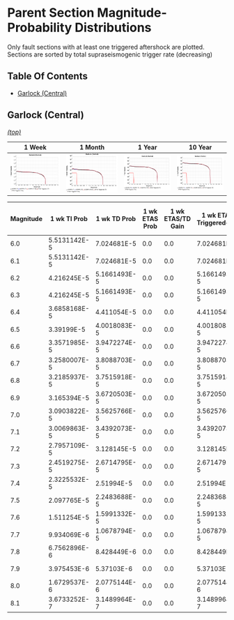 # Parent Section Magnitude-Probability Distributions

Only fault sections with at least one triggered aftershock are plotted. Sections are sorted by total supraseismogenic trigger rate (decreasing)

## Table Of Contents

* [Garlock (Central)](#garlock-central)

## Garlock (Central)
*[(top)](#table-of-contents)*

| 1 Week | 1 Month | 1 Year | 10 Year |
|-----|-----|-----|-----|
| ![MPD](Garlock_Central_1wk.png) | ![MPD](Garlock_Central_1mo.png) | ![MPD](Garlock_Central_1yr.png) | ![MPD](Garlock_Central_10yr.png) |

| Magnitude | 1 wk TI Prob | 1 wk TD Prob | 1 wk ETAS Prob | 1 wk ETAS/TD Gain | 1 wk ETAS Triggered+TD | 1 wk ETAS Triggered Only | 1 mo TI Prob | 1 mo TD Prob | 1 mo ETAS Prob | 1 mo ETAS/TD Gain | 1 mo ETAS Triggered+TD | 1 mo ETAS Triggered Only | 1 yr TI Prob | 1 yr TD Prob | 1 yr ETAS Prob | 1 yr ETAS/TD Gain | 1 yr ETAS Triggered+TD | 1 yr ETAS Triggered Only | 10 yr TI Prob | 10 yr TD Prob | 10 yr ETAS Prob | 10 yr ETAS/TD Gain | 10 yr ETAS Triggered+TD | 10 yr ETAS Triggered Only |
|-----|-----|-----|-----|-----|-----|-----|-----|-----|-----|-----|-----|-----|-----|-----|-----|-----|-----|-----|-----|-----|-----|-----|-----|-----|
| 6.0 | 5.5131142E-5 | 7.024681E-5 | 0.0 | 0.0 | 7.024681E-5 | 0.0 | 2.3625491E-4 | 3.010234E-4 | 1.8807952E-5 | 0.062480036 | 3.198257E-4 | 1.8807952E-5 | 0.0028726095 | 0.0036588663 | 1.8807952E-5 | 0.0051403767 | 0.0036776054 | 1.8807952E-5 | 0.028357591 | 0.036079824 | 1.8807952E-5 | 5.212872E-4 | 0.036097955 | 1.8807952E-5 |
| 6.1 | 5.5131142E-5 | 7.024681E-5 | 0.0 | 0.0 | 7.024681E-5 | 0.0 | 2.3625491E-4 | 3.010234E-4 | 1.8807952E-5 | 0.062480036 | 3.198257E-4 | 1.8807952E-5 | 0.0028726095 | 0.0036588663 | 1.8807952E-5 | 0.0051403767 | 0.0036776054 | 1.8807952E-5 | 0.028357591 | 0.036079824 | 1.8807952E-5 | 5.212872E-4 | 0.036097955 | 1.8807952E-5 |
| 6.2 | 4.216245E-5 | 5.1661493E-5 | 0.0 | 0.0 | 5.1661493E-5 | 0.0 | 1.806837E-4 | 2.2138779E-4 | 1.8807952E-5 | 0.08495478 | 2.4019157E-4 | 1.8807952E-5 | 0.0021976046 | 0.0026920962 | 1.8807952E-5 | 0.006986359 | 0.0027108537 | 1.8807952E-5 | 0.021759989 | 0.026689773 | 1.8807952E-5 | 7.0468755E-4 | 0.02670808 | 1.8807952E-5 |
| 6.3 | 4.216245E-5 | 5.1661493E-5 | 0.0 | 0.0 | 5.1661493E-5 | 0.0 | 1.806837E-4 | 2.2138779E-4 | 1.8807952E-5 | 0.08495478 | 2.4019157E-4 | 1.8807952E-5 | 0.0021976046 | 0.0026920962 | 1.8807952E-5 | 0.006986359 | 0.0027108537 | 1.8807952E-5 | 0.021759989 | 0.026689773 | 1.8807952E-5 | 7.0468755E-4 | 0.02670808 | 1.8807952E-5 |
| 6.4 | 3.6858168E-5 | 4.411054E-5 | 0.0 | 0.0 | 4.411054E-5 | 0.0 | 1.5795401E-4 | 1.8903162E-4 | 0.0 | 0.0 | 1.8903162E-4 | 0.0 | 0.0019213937 | 0.002299056 | 0.0 | 0.0 | 0.002299056 | 0.0 | 0.019048655 | 0.02284894 | 0.0 | 0.0 | 0.02284894 | 0.0 |
| 6.5 | 3.39199E-5 | 4.0018083E-5 | 0.0 | 0.0 | 4.0018083E-5 | 0.0 | 1.453629E-4 | 1.7149492E-4 | 0.0 | 0.0 | 1.7149492E-4 | 0.0 | 0.0017683565 | 0.002085973 | 0.0 | 0.0 | 0.002085973 | 0.0 | 0.017543508 | 0.020759864 | 0.0 | 0.0 | 0.020759864 | 0.0 |
| 6.6 | 3.3571985E-5 | 3.9472274E-5 | 0.0 | 0.0 | 3.9472274E-5 | 0.0 | 1.4387199E-4 | 1.6915603E-4 | 0.0 | 0.0 | 1.6915603E-4 | 0.0 | 0.0017502342 | 0.0020575512 | 0.0 | 0.0 | 0.0020575512 | 0.0 | 0.017365133 | 0.020481179 | 0.0 | 0.0 | 0.020481179 | 0.0 |
| 6.7 | 3.2580007E-5 | 3.8088703E-5 | 0.0 | 0.0 | 3.8088703E-5 | 0.0 | 1.3962112E-4 | 1.632272E-4 | 0.0 | 0.0 | 1.632272E-4 | 0.0 | 0.0016985617 | 0.0019855013 | 0.0 | 0.0 | 0.0019855013 | 0.0 | 0.016856372 | 0.019773813 | 0.0 | 0.0 | 0.019773813 | 0.0 |
| 6.8 | 3.2185937E-5 | 3.7515918E-5 | 0.0 | 0.0 | 3.7515918E-5 | 0.0 | 1.3793244E-4 | 1.6077272E-4 | 0.0 | 0.0 | 1.6077272E-4 | 0.0 | 0.0016780337 | 0.001955672 | 0.0 | 0.0 | 0.001955672 | 0.0 | 0.016654192 | 0.019480614 | 0.0 | 0.0 | 0.019480614 | 0.0 |
| 6.9 | 3.165394E-5 | 3.6720503E-5 | 0.0 | 0.0 | 3.6720503E-5 | 0.0 | 1.3565269E-4 | 1.5736422E-4 | 0.0 | 0.0 | 1.5736422E-4 | 0.0 | 0.0016503202 | 0.001914247 | 0.0 | 0.0 | 0.001914247 | 0.0 | 0.01638118 | 0.019073246 | 0.0 | 0.0 | 0.019073246 | 0.0 |
| 7.0 | 3.0903822E-5 | 3.5625766E-5 | 0.0 | 0.0 | 3.5625766E-5 | 0.0 | 1.3243823E-4 | 1.5267303E-4 | 0.0 | 0.0 | 1.5267303E-4 | 0.0 | 0.0016112428 | 0.0018572307 | 0.0 | 0.0 | 0.0018572307 | 0.0 | 0.015996104 | 0.018512413 | 0.0 | 0.0 | 0.018512413 | 0.0 |
| 7.1 | 3.0069863E-5 | 3.4392073E-5 | 0.0 | 0.0 | 3.4392073E-5 | 0.0 | 1.2886449E-4 | 1.4738638E-4 | 0.0 | 0.0 | 1.4738638E-4 | 0.0 | 0.0015677959 | 0.0017929734 | 0.0 | 0.0 | 0.0017929734 | 0.0 | 0.01556781 | 0.017880075 | 0.0 | 0.0 | 0.017880075 | 0.0 |
| 7.2 | 2.7957109E-5 | 3.128145E-5 | 0.0 | 0.0 | 3.128145E-5 | 0.0 | 1.1981068E-4 | 1.340566E-4 | 0.0 | 0.0 | 1.340566E-4 | 0.0 | 0.0014577188 | 0.0016309366 | 0.0 | 0.0 | 0.0016309366 | 0.0 | 0.014481937 | 0.016283695 | 0.0 | 0.0 | 0.016283695 | 0.0 |
| 7.3 | 2.4519275E-5 | 2.6714795E-5 | 0.0 | 0.0 | 2.6714795E-5 | 0.0 | 1.0507837E-4 | 1.1448703E-4 | 0.0 | 0.0 | 1.1448703E-4 | 0.0 | 0.0012785783 | 0.001393003 | 0.0 | 0.0 | 0.001393003 | 0.0 | 0.012712469 | 0.013928054 | 0.0 | 0.0 | 0.013928054 | 0.0 |
| 7.4 | 2.3225532E-5 | 2.51994E-5 | 0.0 | 0.0 | 2.51994E-5 | 0.0 | 9.95342E-5 | 1.0799304E-4 | 0.0 | 0.0 | 1.0799304E-4 | 0.0 | 0.0012111551 | 0.0013140367 | 0.0 | 0.0 | 0.0013140367 | 0.0 | 0.012045753 | 0.013145725 | 0.0 | 0.0 | 0.013145725 | 0.0 |
| 7.5 | 2.097765E-5 | 2.2483688E-5 | 0.0 | 0.0 | 2.2483688E-5 | 0.0 | 8.9901114E-5 | 9.635517E-5 | 0.0 | 0.0 | 9.635517E-5 | 0.0 | 0.0010939965 | 0.0011725046 | 0.0 | 0.0 | 0.0011725046 | 0.0 | 0.010886264 | 0.011740365 | 0.0 | 0.0 | 0.011740365 | 0.0 |
| 7.6 | 1.511254E-5 | 1.5991332E-5 | 0.0 | 0.0 | 1.5991332E-5 | 0.0 | 6.476642E-5 | 6.853253E-5 | 0.0 | 0.0 | 6.853253E-5 | 0.0 | 7.882459E-4 | 8.3407195E-4 | 0.0 | 0.0 | 8.3407195E-4 | 0.0 | 0.007854558 | 0.008383559 | 0.0 | 0.0 | 0.008383559 | 0.0 |
| 7.7 | 9.934069E-6 | 1.0678794E-5 | 0.0 | 0.0 | 1.0678794E-5 | 0.0 | 4.2573887E-5 | 4.5765457E-5 | 0.0 | 0.0 | 4.5765457E-5 | 0.0 | 5.182138E-4 | 5.570524E-4 | 0.0 | 0.0 | 5.570524E-4 | 0.0 | 0.00517007 | 0.005627684 | 0.0 | 0.0 | 0.005627684 | 0.0 |
| 7.8 | 6.7562896E-6 | 8.428449E-6 | 0.0 | 0.0 | 8.428449E-6 | 0.0 | 2.8955206E-5 | 3.6121426E-5 | 0.0 | 0.0 | 3.6121426E-5 | 0.0 | 3.5247262E-4 | 4.3968976E-4 | 0.0 | 0.0 | 4.3968976E-4 | 0.0 | 0.0035191406 | 0.004446654 | 0.0 | 0.0 | 0.004446654 | 0.0 |
| 7.9 | 3.975453E-6 | 5.37103E-6 | 0.0 | 0.0 | 5.37103E-6 | 0.0 | 1.7037546E-5 | 2.3018498E-5 | 0.0 | 0.0 | 2.3018498E-5 | 0.0 | 2.0741238E-4 | 2.8021427E-4 | 0.0 | 0.0 | 2.8021427E-4 | 0.0 | 0.002072189 | 0.0028336283 | 0.0 | 0.0 | 0.0028336283 | 0.0 |
| 8.0 | 1.6729537E-6 | 2.0775144E-6 | 0.0 | 0.0 | 2.0775144E-6 | 0.0 | 7.169782E-6 | 8.903603E-6 | 0.0 | 0.0 | 8.903603E-6 | 0.0 | 8.7288594E-5 | 1.0839601E-4 | 0.0 | 0.0 | 1.0839601E-4 | 0.0 | 8.7254314E-4 | 0.0010969337 | 0.0 | 0.0 | 0.0010969337 | 0.0 |
| 8.1 | 3.6733252E-7 | 3.1489964E-7 | 0.0 | 0.0 | 3.1489964E-7 | 0.0 | 1.5742813E-6 | 1.3495693E-6 | 0.0 | 0.0 | 1.3495693E-6 | 0.0 | 1.9166706E-5 | 1.6430899E-5 | 0.0 | 0.0 | 1.6430899E-5 | 0.0 | 1.9165053E-4 | 1.6638759E-4 | 0.0 | 0.0 | 1.6638759E-4 | 0.0 |

